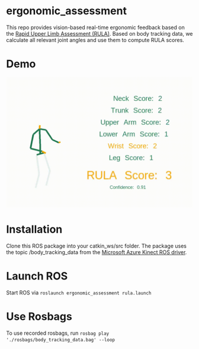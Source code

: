 # ergonomic_assessment
This repo provides vision-based real-time ergonomic feedback based on the [Rapid Upper Limb Assessment (RULA)](https://doi.org/10.1016/0003-6870(93)90080-S).
Based on body tracking data, we calculate all relevant joint angles and use them to compute RULA scores.

# Demo
![preview](./RULA_demo.gif)

# Installation
Clone this ROS package into your catkin_ws/src folder.
The package uses the topic \/body\_tracking\_data from the [Microsoft Azure Kinect ROS driver](https://github.com/microsoft/Azure_Kinect_ROS_Driver/blob/melodic/docs/usage.md#topics). 


# Launch ROS
Start ROS via ``roslaunch ergonomic_assessment rula.launch``


# Use Rosbags
To use recorded rosbags, run ``rosbag play './rosbags/body_tracking_data.bag' --loop``


